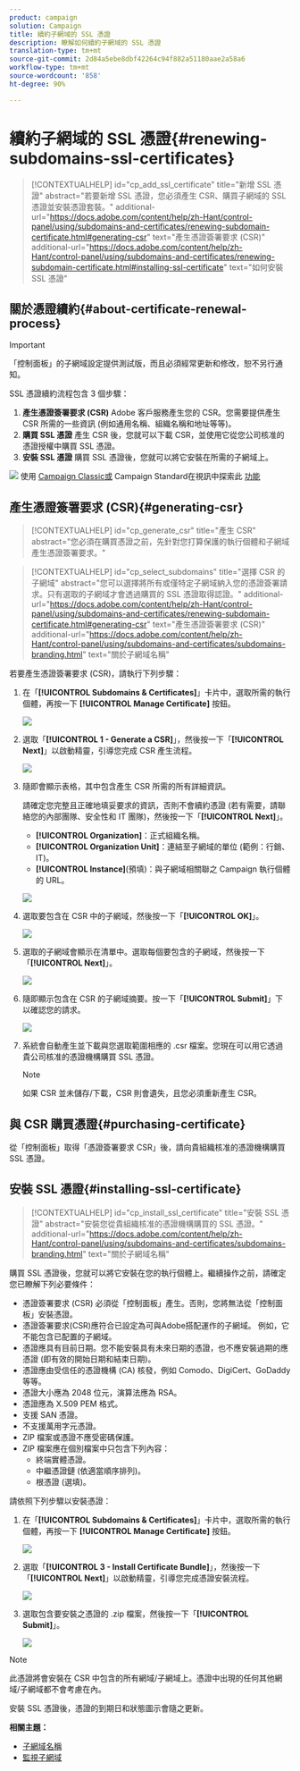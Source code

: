 ```yaml
---
product: campaign
solution: Campaign
title: 續約子網域的 SSL 憑證
description: 瞭解如何續約子網域的 SSL 憑證
translation-type: tm+mt
source-git-commit: 2d84a5ebe8dbf42264c94f882a51180aae2a58a6
workflow-type: tm+mt
source-wordcount: '858'
ht-degree: 90%

---
```



# 續約子網域的 SSL 憑證{#renewing-subdomains-ssl-certificates}

>[!CONTEXTUALHELP]
>id="cp_add_ssl_certificate"
>title="新增 SSL 憑證"
>abstract="若要新增 SSL 憑證，您必須產生 CSR、購買子網域的 SSL 憑證並安裝憑證套裝。"
>additional-url="https://docs.adobe.com/content/help/zh-Hant/control-panel/using/subdomains-and-certificates/renewing-subdomain-certificate.html#generating-csr" text="產生憑證簽署要求 (CSR)"
>additional-url="https://docs.adobe.com/content/help/zh-Hant/control-panel/using/subdomains-and-certificates/renewing-subdomain-certificate.html#installing-ssl-certificate" text="如何安裝 SSL 憑證"

## 關於憑證續約{#about-certificate-renewal-process}

>[!IMPORTANT]
>
>「控制面板」的子網域設定提供測試版，而且必須經常更新和修改，恕不另行通知。

SSL 憑證續約流程包含 3 個步驟：

1. **產生憑證簽署要求 (CSR)**
Adobe 客戶服務產生您的 CSR。您需要提供產生 CSR 所需的一些資訊 (例如通用名稱、組織名稱和地址等等)。
1. **購買 SSL 憑證**
產生 CSR 後，您就可以下載 CSR，並使用它從您公司核准的憑證授權中購買 SSL 憑證。
1. **安裝 SSL 憑證**
購買 SSL 憑證後，您就可以將它安裝在所需的子網域上。

![](assets/do-not-localize/how-to-video.png) 使用 [Campaign Classic或](https://experienceleague.adobe.com/docs/campaign-classic-learn/control-panel/subdomains-and-certificates/adding-ssl-certificates.html?lang=en#subdomains-and-certificates) Campaign Standard在視訊中探索此 [功能](https://experienceleague.adobe.com/docs/campaign-standard-learn/control-panel/subdomains-and-certificates/adding-ssl-certificates.html?lang=en#adding-ssl-certificates)

## 產生憑證簽署要求 (CSR){#generating-csr}

>[!CONTEXTUALHELP]
>id="cp_generate_csr"
>title="產生 CSR"
>abstract="您必須在購買憑證之前，先針對您打算保護的執行個體和子網域產生憑證簽署要求。"

>[!CONTEXTUALHELP]
>id="cp_select_subdomains"
>title="選擇 CSR 的子網域"
>abstract="您可以選擇將所有或僅特定子網域納入您的憑證簽署請求。只有選取的子網域才會透過購買的 SSL 憑證取得認證。"
>additional-url="https://docs.adobe.com/content/help/zh-Hant/control-panel/using/subdomains-and-certificates/renewing-subdomain-certificate.html#generating-csr" text="產生憑證簽署要求 (CSR)"
>additional-url="https://docs.adobe.com/content/help/zh-Hant/control-panel/using/subdomains-and-certificates/subdomains-branding.html" text="關於子網域名稱"

若要產生憑證簽署要求 (CSR)，請執行下列步驟：

1. 在「**[!UICONTROL Subdomains & Certificates]**」卡片中，選取所需的執行個體，再按一下 **[!UICONTROL Manage Certificate]** 按鈕。

   ![](assets/renewal1.png)

1. 選取「**[!UICONTROL 1 - Generate a CSR]**」，然後按一下「**[!UICONTROL Next]**」以啟動精靈，引導您完成 CSR 產生流程。

   ![](assets/renewal2.png)

1. 隨即會顯示表格，其中包含產生 CSR 所需的所有詳細資訊。

   請確定您完整且正確地填妥要求的資訊，否則不會續約憑證 (若有需要，請聯絡您的內部團隊、安全性和 IT 團隊)，然後按一下「**[!UICONTROL Next]**」。

   * **[!UICONTROL Organization]**：正式組織名稱。
   * **[!UICONTROL Organization Unit]**：連結至子網域的單位 (範例：行銷、IT)。
   * **[!UICONTROL Instance]**(預填)：與子網域相關聯之 Campaign 執行個體的 URL。

   ![](assets/renewal3.png)

1. 選取要包含在 CSR 中的子網域，然後按一下「**[!UICONTROL OK]**」。

   ![](assets/renewal4.png)

1. 選取的子網域會顯示在清單中。選取每個要包含的子網域，然後按一下「**[!UICONTROL Next]**」。

   ![](assets/renewal5.png)

1. 隨即顯示包含在 CSR 的子網域摘要。按一下「**[!UICONTROL Submit]**」下以確認您的請求。

   ![](assets/renewal6.png)

1. 系統會自動產生並下載與您選取範圍相應的 .csr 檔案。您現在可以用它透過貴公司核准的憑證機構購買 SSL 憑證。

   >[!NOTE]
   >
   >如果 CSR 並未儲存/下載，CSR 則會遺失，且您必須重新產生 CSR。

## 與 CSR 購買憑證{#purchasing-certificate}

從「控制面板」取得「憑證簽署要求 CSR」後，請向貴組織核准的憑證機構購買 SSL 憑證。

## 安裝 SSL 憑證{#installing-ssl-certificate}

>[!CONTEXTUALHELP]
>id="cp_install_ssl_certificate"
>title="安裝 SSL 憑證"
>abstract="安裝您從貴組織核准的憑證機構購買的 SSL 憑證。"
>additional-url="https://docs.adobe.com/content/help/zh-Hant/control-panel/using/subdomains-and-certificates/subdomains-branding.html" text="關於子網域名稱"

購買 SSL 憑證後，您就可以將它安裝在您的執行個體上。繼續操作之前，請確定您已瞭解下列必要條件：

* 憑證簽署要求 (CSR) 必須從「控制面板」產生。否則，您將無法從「控制面板」安裝憑證。
* 憑證簽署要求(CSR)應符合已設定為可與Adobe搭配運作的子網域。 例如，它不能包含已配置的子網域。
* 憑證應具有目前日期。您不能安裝具有未來日期的憑證，也不應安裝過期的應憑證 (即有效的開始日期和結束日期)。
* 憑證應由受信任的憑證機構 (CA) 核發，例如 Comodo、DigiCert、GoDaddy 等等。
* 憑證大小應為 2048 位元，演算法應為 RSA。
* 憑證應為 X.509 PEM 格式。
* 支援 SAN 憑證。
* 不支援萬用字元憑證。
* ZIP 檔案或憑證不應受密碼保護。
* ZIP 檔案應在個別檔案中只包含下列內容：
   * 終端實體憑證。
   * 中繼憑證鏈 (依適當順序排列)。
   * 根憑證 (選填)。

請依照下列步驟以安裝憑證：

1. 在「**[!UICONTROL Subdomains & Certificates]**」卡片中，選取所需的執行個體，再按一下 **[!UICONTROL Manage Certificate]** 按鈕。

   ![](assets/renewal1.png)

1. 選取「**[!UICONTROL 3 - Install Certificate Bundle]**」，然後按一下「**[!UICONTROL Next]**」以啟動精靈，引導您完成憑證安裝流程。

   ![](assets/install1.png)

1. 選取包含要安裝之憑證的 .zip 檔案，然後按一下「**[!UICONTROL Submit]**」。

   ![](assets/install2.png)

>[!NOTE]
>
>此憑證將會安裝在 CSR 中包含的所有網域/子網域上。憑證中出現的任何其他網域/子網域都不會考慮在內。

安裝 SSL 憑證後，憑證的到期日和狀態圖示會隨之更新。

**相關主題：**

* [子網域名稱](../../subdomains-certificates/using/subdomains-branding.md)
* [監視子網域](../../subdomains-certificates/using/monitoring-subdomains.md)